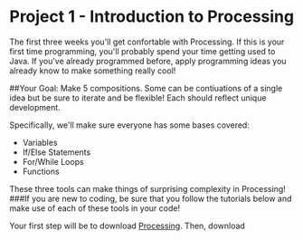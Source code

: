 # Project 1 - Introduction to Processing

The first three weeks you'll get confortable with Processing. If this is your first time programming, you'll probably spend your time getting used to Java. If you've already programmed before, apply programming ideas you already know to make something really cool! 

##Your Goal: Make 5 compositions. Some can be contiuations of a single idea but be sure to iterate and be flexible! Each should reflect unique development. 

Specifically, we'll make sure everyone has some bases covered:

- Variables
- If/Else Statements
- For/While Loops 
- Functions

These three tools can make things of surprising complexity in Processing! 
###If you are new to coding, be sure that you follow the tutorials below and make use of each of these tools in your code! 

Your first step will be to download [Processing](https://processing.org/download/). 
Then, download 

